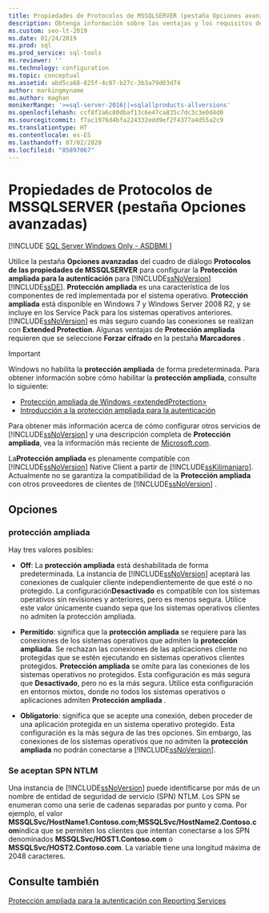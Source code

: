 ```yaml
---
title: Propiedades de Protocolos de MSSQLSERVER (pestaña Opciones avanzadas)
description: Obtenga información sobre las ventajas y los requisitos de la protección ampliada para la autenticación para el Motor de base de datos de SQL Server. Vea cómo habilitarla y configurarla.
ms.custom: seo-lt-2019
ms.date: 01/24/2019
ms.prod: sql
ms.prod_service: sql-tools
ms.reviewer: ''
ms.technology: configuration
ms.topic: conceptual
ms.assetid: abd5ca68-825f-4c07-b27c-3b3a79d03d74
author: markingmyname
ms.author: maghan
monikerRange: '>=sql-server-2016||=sqlallproducts-allversions'
ms.openlocfilehash: ccf8f2a6c80dbaf13c6e47ca835c7dc3c3e0d4d0
ms.sourcegitcommit: f7ac1976d4bfa224332edd9ef2f4377a4d55a2c9
ms.translationtype: HT
ms.contentlocale: es-ES
ms.lasthandoff: 07/02/2020
ms.locfileid: "85897067"
---
```

# <a name="protocols-for-mssqlserver-properties-advanced-tab"></a>Propiedades de Protocolos de MSSQLSERVER (pestaña Opciones avanzadas)

[!INCLUDE [SQL Server Windows Only - ASDBMI ](../../includes/applies-to-version/sql-windows-only-asdbmi.md)]

Utilice la pestaña **Opciones avanzadas** del cuadro de diálogo **Protocolos de las propiedades de MSSQLSERVER** para configurar la **Protección ampliada para la autenticación** para [!INCLUDE[ssNoVersion](../../includes/ssnoversion-md.md)] [!INCLUDE[ssDE](../../includes/ssde-md.md)]. **Protección ampliada** es una característica de los componentes de red implementada por el sistema operativo. **Protección ampliada** está disponible en Windows 7 y Windows Server 2008 R2, y se incluye en los Service Pack para los sistemas operativos anteriores. [!INCLUDE[ssNoVersion](../../includes/ssnoversion-md.md)] es más seguro cuando las conexiones se realizan con **Extended Protection**. Algunas ventajas de **Protección ampliada** requieren que se seleccione **Forzar cifrado** en la pestaña **Marcadores** .

> [!IMPORTANT]  
> Windows no habilita la **protección ampliada** de forma predeterminada. Para obtener información sobre cómo habilitar la **protección ampliada**, consulte lo siguiente:
> - [Protección ampliada de Windows \<extendedProtection\>](https://docs.microsoft.com/iis/configuration/system.webserver/security/authentication/windowsauthentication/extendedprotection/)
> - [Introducción a la protección ampliada para la autenticación](https://docs.microsoft.com/dotnet/framework/wcf/feature-details/extended-protection-for-authentication-overview)

Para obtener más información acerca de cómo configurar otros servicios de [!INCLUDE[ssNoVersion](../../includes/ssnoversion-md.md)] y una descripción completa de **Protección ampliada**, vea la información más reciente de [Microsoft.com](https://go.microsoft.com/fwlink/?LinkId=177752).

La**Protección ampliada** es plenamente compatible con [!INCLUDE[ssNoVersion](../../includes/ssnoversion-md.md)] Native Client a partir de [!INCLUDE[ssKilimanjaro](../../includes/sskilimanjaro-md.md)]. Actualmente no se garantiza la compatibilidad de la **Protección ampliada** con otros proveedores de clientes de [!INCLUDE[ssNoVersion](../../includes/ssnoversion-md.md)] .

## <a name="options"></a>Opciones

### <a name="extended-protection"></a>protección ampliada

Hay tres valores posibles:  

- **Off**: La **protección ampliada** está deshabilitada de forma predeterminada. La instancia de [!INCLUDE[ssNoVersion](../../includes/ssnoversion-md.md)] aceptará las conexiones de cualquier cliente independientemente de que esté o no protegido. La configuración**Desactivado** es compatible con los sistemas operativos sin revisiones y anteriores, pero es menos segura. Utilice este valor únicamente cuando sepa que los sistemas operativos clientes no admiten la protección ampliada.

- **Permitido**: significa que la **protección ampliada** se requiere para las conexiones de los sistemas operativos que admiten la **protección ampliada**. Se rechazan las conexiones de las aplicaciones cliente no protegidas que se estén ejecutando en sistemas operativos clientes protegidos. **Protección ampliada** se omite para las conexiones de los sistemas operativos no protegidos. Esta configuración es más segura que **Desactivado**, pero no es la más segura. Utilice esta configuración en entornos mixtos, donde no todos los sistemas operativos o aplicaciones admiten **Protección ampliada** .

- **Obligatorio**: significa que se acepte una conexión, deben proceder de una aplicación protegida en un sistema operativo protegido. Esta configuración es la más segura de las tres opciones. Sin embargo, las conexiones de los sistemas operativos que no admiten la **protección ampliada** no podrán conectarse a [!INCLUDE[ssNoVersion](../../includes/ssnoversion-md.md)].

### <a name="accepted-ntlm-spns"></a>Se aceptan SPN NTLM

Una instancia de [!INCLUDE[ssNoVersion](../../includes/ssnoversion-md.md)] puede identificarse por más de un nombre de entidad de seguridad de servicio (SPN) NTLM. Los SPN se enumeran como una serie de cadenas separadas por punto y coma. Por ejemplo, el valor **MSSQLSvc/HostName1.Contoso.com;MSSQLSvc/HostName2.Contoso.com**indica que se permiten los clientes que intentan conectarse a los SPN denominados **MSSQLSvc/HOST1.Contoso.com** o **MSSQLSvc/HOST2.Contoso.com**. La variable tiene una longitud máxima de 2048 caracteres.

## <a name="see-also"></a>Consulte también

[Protección ampliada para la autenticación con Reporting Services](../../reporting-services/security/extended-protection-for-authentication-with-reporting-services.md)

